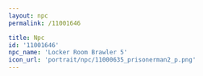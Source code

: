 ```yaml
---
layout: npc
permalink: /11001646

title: Npc
id: '11001646'
npc_name: 'Locker Room Brawler 5'
icon_url: 'portrait/npc/11000635_prisonerman2_p.png'
---
```

